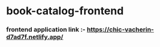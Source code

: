 # book-catalog-frontend

### frontend application link :-  https://chic-vacherin-d7ad7f.netlify.app/
